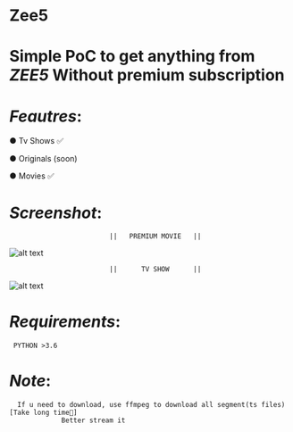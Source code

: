 # Zee5


# Simple PoC to get anything from *ZEE5* Without premium subscription


# _Feautres_:

  ● Tv Shows ✅
  
  ● Originals (soon)
  
  ● Movies ✅
  
  
# _Screenshot_:
   
   
                             ||   PREMIUM MOVIE   ||
  
   ![alt text](https://raw.githubusercontent.com/dedshit/Zee5/master/zee5.jpg)
  
  
  
  
  
                             ||      TV SHOW      ||
                             
   ![alt text](https://raw.githubusercontent.com/dedshit/Zee5/master/zee5shows.jpg)
  
  
  
  
# _Requirements_:

     PYTHON >3.6
     
# _Note_:
      
      If u need to download, use ffmpeg to download all segment(ts files) [Take long time😬]
                 Better stream it
